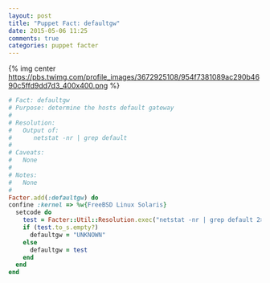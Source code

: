 ```yaml
---
layout: post
title: "Puppet Fact: defaultgw"
date: 2015-05-06 11:25
comments: true
categories: puppet facter
---
```

{% img center https://pbs.twimg.com/profile_images/3672925108/954f7381089ac290b4690c5ffd9dd7d3_400x400.png %}

~~~ ruby 
# Fact: defaultgw
# Purpose: determine the hosts default gateway
#
# Resolution:
#   Output of:
#      netstat -nr | grep default   
#
# Caveats:
#   None
# 
# Notes:
#   None
#
Facter.add(:defaultgw) do
confine :kernel => %w{FreeBSD Linux Solaris}  
  setcode do
    test = Facter::Util::Resolution.exec("netstat -nr | grep default 2>&1").split(" ")[1].strip
    if (test.to_s.empty?)
      defaultgw = "UNKNOWN"
    else
      defaultgw = test
    end
  end
end  
~~~    